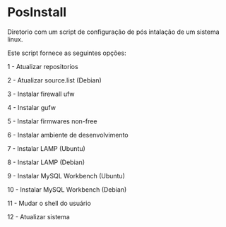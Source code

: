 # PosInstall

Diretorio com um script de configuração de pós intalação de um sistema linux.

Este script fornece as seguintes opções:

1  - Atualizar repositorios

2  - Atualizar source.list (Debian)

3  - Instalar firewall ufw                        

4  - Instalar gufw

5  - Instalar firmwares non-free

6  - Instalar ambiente de desenvolvimento

7  - Instalar LAMP (Ubuntu)

8  - Instalar LAMP (Debian)

9  - Instalar MySQL Workbench (Ubuntu)

10 - Instalar MySQL Workbench (Debian)

11 - Mudar o shell do usuário

12 - Atualizar sistema